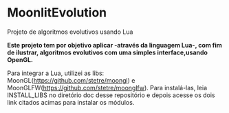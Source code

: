 # MoonlitEvolution
Projeto de algoritmos evolutivos usando Lua

**Este projeto tem por objetivo aplicar -através da linguagem Lua-, com fim de ilustrar, algoritmos evolutivos com uma simples interface,usando OpenGL.**

Para integrar a Lua, utilizei as libs: MoonGL(https://github.com/stetre/moongl) e
MoonGLFW(https://github.com/stetre/moonglfw). Para instalá-las, leia INSTALL_LIBS no diretório doc desse repositório e depois acesse os dois link citados acimas para instalar os módulos.
